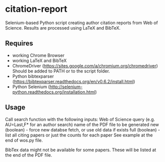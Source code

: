 # citation-report
Selenium-based Python script creating author citation reports from Web of Science.
Results are processed using LaTeX and BibTeX.

## Requires
- working Chrome Browser
- working LaTeX and BibTeX
- ChromeDriver (https://sites.google.com/a/chromium.org/chromedriver)
	Should be added to PATH or to the script folder.
- Python bibtexparser (https://bibtexparser.readthedocs.org/en/v0.6.2/install.html)
- Python Selenium (http://selenium-python.readthedocs.org/installation.html)

## Usage
Call search function with the following inputs:
    Web of Science query (e.g. AU=Last,F* for an author search)
    name of the PDF file to be generated
    new (boolean) - force new databse fetch, or use old data if exists
    full (boolean) - list all citing papers or just the counts for each paper
See example at the end of wos.py file.

BibTex data might not be available for some papers. These will be listed at the
end of the PDF file.
